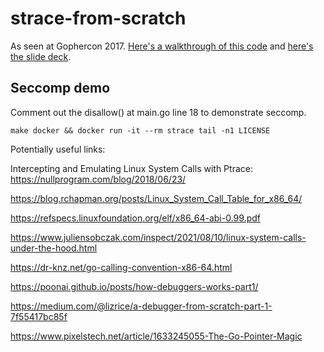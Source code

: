 # strace-from-scratch
As seen at Gophercon 2017. [Here's a walkthrough of this code](https://medium.com/@lizrice/strace-in-60-lines-of-go-b4b76e3ecd64) and [here's the slide deck](https://speakerdeck.com/lizrice/a-go-programmers-guide-to-syscalls). 

## Seccomp demo

Comment out the disallow() at main.go line 18 to demonstrate seccomp.

```
make docker && docker run -it --rm strace tail -n1 LICENSE
```

Potentially useful links:

Intercepting and Emulating Linux System Calls with Ptrace: https://nullprogram.com/blog/2018/06/23/

https://blog.rchapman.org/posts/Linux_System_Call_Table_for_x86_64/

https://refspecs.linuxfoundation.org/elf/x86_64-abi-0.99.pdf

https://www.juliensobczak.com/inspect/2021/08/10/linux-system-calls-under-the-hood.html

https://dr-knz.net/go-calling-convention-x86-64.html

https://poonai.github.io/posts/how-debuggers-works-part1/

https://medium.com/@lizrice/a-debugger-from-scratch-part-1-7f55417bc85f

https://www.pixelstech.net/article/1633245055-The-Go-Pointer-Magic



